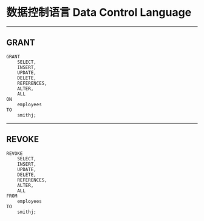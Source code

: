 # 数据控制语言 Data Control Language
---
## GRANT
```
GRANT 
    SELECT, 
    INSERT, 
    UPDATE, 
    DELETE,
    REFERENCES,
    ALTER,
    ALL
ON 
    employees 
TO 
    smithj;
```
---
## REVOKE
```
REVOKE
    SELECT, 
    INSERT, 
    UPDATE, 
    DELETE,
    REFERENCES,
    ALTER,
    ALL
FROM 
    employees 
TO 
    smithj;
```